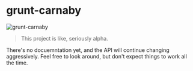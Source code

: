 # grunt-carnaby

![grunt-carnaby](https://raw.github.com/elgrancalavera/grunt-carnaby/master/img/carnaby.png)


> This project is like, seriously alpha.

There's no docuemntation yet, and the API will continue changing aggressively. Feel free to look around, but don't expect things to work all the time.

